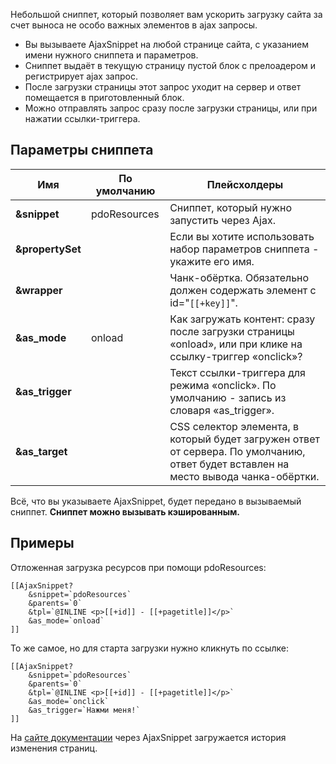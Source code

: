 Небольшой сниппет, который позволяет вам ускорить загрузку сайта за счет выноса не особо важных элементов в ajax запросы.

* Вы вызываете AjaxSnippet на любой странице сайта, с указанием имени нужного сниппета и параметров.
* Сниппет выдаёт в текущую страницу пустой блок с прелоадером и регистрирует ajax запрос.
* После загрузки страницы этот запрос уходит на сервер и ответ помещается в приготовленный блок.
* Можно отправлять запрос сразу после загрузки страницы, или при нажатии ссылки-триггера.

## Параметры сниппета
Имя					|	По умолчанию	|	Плейсхолдеры
--------------------|-------------------|-----------------------------------------------------------
**&snippet**		| pdoResources		| Сниппет, который нужно запустить через Ajax.
**&propertySet**	| 					| Если вы хотите использовать набор параметров сниппета - укажите его имя.
**&wrapper**		| 					| Чанк-обёртка. Обязательно должен содержать элемент с id="`[[+key]]`".
**&as_mode**		| onload			| Как загружать контент: сразу после загрузки страницы «onload», или при клике на ссылку-триггер «onclick»?
**&as_trigger**		| 					| Текст ссылки-триггера для режима «onclick». По умолчанию - запись из словаря «as_trigger».
**&as_target**		| 					| CSS селектор элемента, в который будет загружен ответ от сервера. По умолчанию, ответ будет вставлен на место вывода чанка-обёртки.

Всё, что вы указываете AjaxSnippet, будет передано в вызываемый сниппет. **Сниппет можно вызывать кэшированным.**

## Примеры
Отложенная загрузка ресурсов при помощи pdoResources:
```
[[AjaxSnippet?
	&snippet=`pdoResources`
	&parents=`0`
	&tpl=`@INLINE <p>[[+id]] - [[+pagetitle]]</p>`
	&as_mode=`onload`
]]
```

То же самое, но для старта загрузки нужно кликнуть по ссылке:
```
[[AjaxSnippet?
	&snippet=`pdoResources`
	&parents=`0`
	&tpl=`@INLINE <p>[[+id]] - [[+pagetitle]]</p>`
	&as_mode=`onclick`
	&as_trigger=`Нажми меня!`
]]
```

На [сайте документации][1] через AjaxSnippet загружается история изменения страниц.

[1]: http://docs.modx.pro